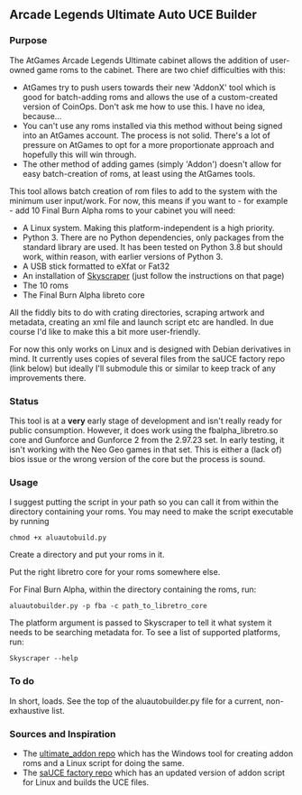 ## Arcade Legends Ultimate Auto UCE Builder

### Purpose

The AtGames Arcade Legends Ultimate cabinet allows the addition of user-owned game roms to the cabinet. There are two
chief difficulties with this:

- AtGames try to push users towards their new 'AddonX' tool which is good for batch-adding roms and allows the use of a
  custom-created version of CoinOps. Don't ask me how to use this. I have no idea, because...
- You can't use any roms installed via this method without being signed into an AtGames account. The process is not
  solid. There's a lot of pressure on AtGames to opt for a more proportionate approach and hopefully this will win
  through.
- The other method of adding games (simply 'Addon') doesn't allow for easy batch-creation of roms, at least using the
  AtGames tools.

This tool allows batch creation of rom files to add to the system with the minimum user input/work. For now, this means
if you want to - for example - add 10 Final Burn Alpha roms to your cabinet you will need:

- A Linux system. Making this platform-independent is a high priority.
- Python 3. There are no Python dependencies, only packages from the standard library are used. It has been tested on
  Python 3.8 but should work, within reason, with earlier versions of Python 3.
- A USB stick formatted to eXfat or Fat32
- An installation of [Skyscraper](https://github.com/muldjord/skyscraper) (just follow the instructions on that page)
- The 10 roms
- The Final Burn Alpha libreto core

All the fiddly bits to do with crating directories, scraping artwork and metadata, creating an xml file and launch
script etc are handled. In due course I'd like to make this a bit more user-friendly.

For now this only works on Linux and is designed with Debian derivatives in mind. It currently uses copies of several
files from the saUCE factory repo (link below) but ideally I'll submodule this or similar to keep track of any
improvements there.

### Status

This tool is at a **very** early stage of development and isn't really ready for public consumption. However, it does
work using the fbalpha_libretro.so core and Gunforce and Gunforce 2 from the 2.97.23 set. In early testing, it isn't
working with the Neo Geo games in that set. This is either a (lack of) bios issue or the wrong version of the core but
the process is sound.

### Usage

I suggest putting the script in your path so you can call it from within the directory containing your roms. You may
need to make the script executable by running

`chmod +x aluautobuild.py`

Create a directory and put your roms in it.

Put the right libretro core for your roms somewhere else.

For Final Burn Alpha, within the directory containing the roms, run:

`aluautobuilder.py -p fba -c path_to_libretro_core`

The platform argument is passed to Skyscraper to tell it what system it needs to be searching metadata for. To see a
list of supported platforms, run:

`Skyscraper --help`

### To do

In short, loads. See the top of the aluautobuilder.py file for a current, non-exhaustive list.

### Sources and Inspiration

- The [ultimate_addon repo](https://github.com/FalkensMaze1983/ultimate_addon) which has the Windows tool for creating
  addon roms and a Linux script for doing the same.
- The [saUCE factory repo](https://github.com/wn2000/sauce_factory) which has an updated version of addon script for
  Linux and builds the UCE files.
